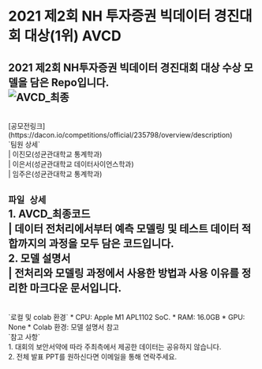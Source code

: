 # 2021 제2회 NH 투자증권 빅데이터 경진대회 대상(1위) AVCD

2021 제2회 NH투자증권 빅데이터 경진대회 대상 수상 모델을 담은 Repo입니다. <br>
![AVCD_최종](https://user-images.githubusercontent.com/83468520/154619693-47728630-3fd4-4529-a803-d848c1e8eb42.jpg)
<br>
---
<br>
[공모전링크](https://dacon.io/competitions/official/235798/overview/description) <br>
`팀원 상세` <br>
| 이진모(성균관대학교 통계학과) <br>
| 이은서(성균관대학교 데이터사이언스학과) <br>
| 임주은(성균관대학교 통계학과) <br>

`파일 상세` <br>
**1. AVCD_최종코드** <br>
| 데이터 전처리에서부터 예측 모델링 및 테스트 데이터 적합까지의 과정을 모두 담은 코드입니다. <br>
**2. 모델 설명서** <br>
| 전처리와 모델링 과정에서 사용한 방법과 사용 이유를 정리한 마크다운 문서입니다. <br>
---
<br>
`로컬 및 colab 환경`
* CPU: Apple M1 APL1102 SoC.
* RAM: 16.0GB
* GPU: None
* Colab 환경: 모델 설명서 참고
<br>
`참고 사항` <br>
1. 대회의 보안서약에 따라 주최측에서 제공한 데이터는 공유하지 않습니다. <br>
2. 전체 발표 PPT를 원하신다면 이메일을 통해 연락주세요. <br>
